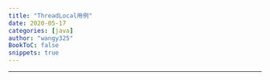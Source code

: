 ```yaml
---
title: "ThreadLocal用例"
date: 2020-05-17
categories: [java]
author: "wangy325"
BookToC: false
snippets: true
---
```


---
